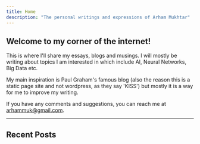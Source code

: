 ```yaml
---
title: Home
description: "The personal writings and expressions of Arham Mukhtar"
---
```



## Welcome to my corner of the internet!


This is where I'll share my essays, blogs and musings. I will mostly be writing about topics I am interested in which include AI, Neural Networks, Big Data etc.

My main inspiration is Paul Graham's famous blog (also the reason this is a static page site and not wordpress, as they say 'KISS') but mostly it is a way for me to improve my writing.

If you have any comments and suggestions, you can reach me at arhammuk@gmail.com.


---

## Recent Posts